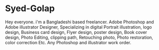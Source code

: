 # Syed-Golap
Hey everyone. i'm a Bangladeshi based freelancer. Adobe Photoshop and Adobe illustrator Designer, Specializing in digital Portrait illustration, logo design, Business card design, Flyer design, poster design, Book cover design, Photo Editing, clipping path, Retouching photo, Photo restoration, color correction Etc. Any Photoshop and illustrator work order.
